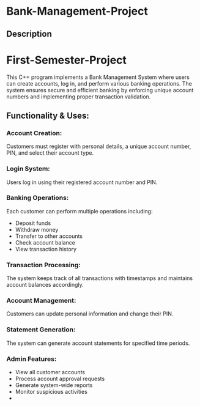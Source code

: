 # Bank-Management-Project

## Description
# First-Semester-Project

This C++ program implements a Bank Management System where users can create accounts, log in, and perform various banking operations. The system ensures secure and efficient banking by enforcing unique account numbers and implementing proper transaction validation.

## Functionality & Uses:

### Account Creation: 
Customers must register with personal details, a unique account number, PIN, and select their account type.

### Login System: 
Users log in using their registered account number and PIN.

### Banking Operations: 
Each customer can perform multiple operations including:
- Deposit funds
- Withdraw money
- Transfer to other accounts
- Check account balance
- View transaction history

### Transaction Processing: 
The system keeps track of all transactions with timestamps and maintains account balances accordingly.

### Account Management: 
Customers can update personal information and change their PIN.

### Statement Generation: 
The system can generate account statements for specified time periods.

### Admin Features:
- View all customer accounts
- Process account approval requests
- Generate system-wide reports
- Monitor suspicious activities
- 
